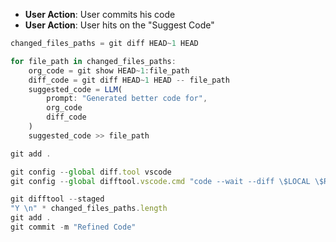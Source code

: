 - **User Action**: User commits his code
- **User Action**: User hits on the "Suggest Code"

```js
changed_files_paths = git diff HEAD~1 HEAD

for file_path in changed_files_paths:
    org_code = git show HEAD~1:file_path
    diff_code = git diff HEAD~1 HEAD -- file_path
    suggested_code = LLM(
        prompt: "Generated better code for",
        org_code
        diff_code
    )
    suggested_code >> file_path

git add .

git config --global diff.tool vscode
git config --global difftool.vscode.cmd "code --wait --diff \$LOCAL \$REMOTE"

git difftool --staged
"Y \n" * changed_files_paths.length
git add .
git commit -m "Refined Code"
```